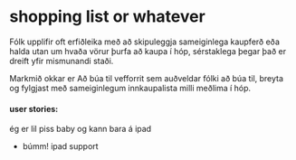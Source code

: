 # shopping list or whatever

Fólk upplifir oft erfiðleika með að skipuleggja sameiginlega kaupferð eða halda utan um hvaða vörur þurfa að kaupa í hóp, sérstaklega þegar það er dreift yfir mismunandi staði.

Markmið okkar er Að búa til vefforrit sem auðveldar fólki að búa til, breyta og fylgjast með sameiginlegum innkaupalista milli meðlima í hóp.


#### user stories:

ég er lil piss baby og kann bara á ipad
- búmm! ipad support
